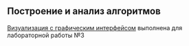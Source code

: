 ## Построение и анализ алгоритмов

[Визуализация с графическим интерфейсом](https://vladimirlihacky.github.io/CaAA/visualization.html) выполнена для лабораторной работы №3

